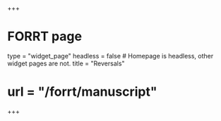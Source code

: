+++
# FORRT page
type = "widget_page"
headless = false  # Homepage is headless, other widget pages are not.
title = "Reversals"
# url = "/forrt/manuscript"
+++

